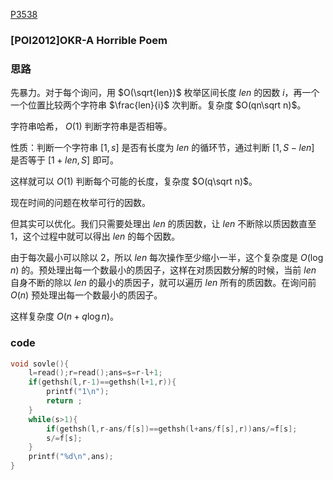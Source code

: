 [P3538](https://www.luogu.com.cn/problem/P3538)

### [POI2012]OKR-A Horrible Poem

### 思路

先暴力。对于每个询问，用 $O(\sqrt{len})$ 枚举区间长度 $len$ 的因数 $i$，再一个一个位置比较两个字符串 $\frac{len}{i}$ 次判断。复杂度 $O(qn\sqrt n)$。

字符串哈希， $O(1)$ 判断字符串是否相等。

性质：判断一个字符串 $[1,s]$ 是否有长度为 $len$ 的循环节，通过判断 $[1,S-len]$ 是否等于 $[1+len,S]$ 即可。

这样就可以 $O(1)$ 判断每个可能的长度，复杂度 $O(q\sqrt n)$。

现在时间的问题在枚举可行的因数。

但其实可以优化。我们只需要处理出 $len$ 的质因数，让 $len$ 不断除以质因数直至 $1$，这个过程中就可以得出 $len$ 的每个因数。

由于每次最小可以除以 $2$，所以 $len$ 每次操作至少缩小一半，这个复杂度是 $O(\log n)$ 的。预处理出每一个数最小的质因子，这样在对质因数分解的时候，当前 $len$ 自身不断的除以 $len$ 的最小的质因子，就可以遍历 $len$ 所有的质因数。在询问前 $O(n)$ 预处理出每一个数最小的质因子。

这样复杂度 $O(n+q\log n)$。

### code

```cpp
void sovle(){
	l=read();r=read();ans=s=r-l+1;
	if(gethsh(l,r-1)==gethsh(l+1,r)){
		printf("1\n");
		return ;
	}
	while(s>1){
		if(gethsh(l,r-ans/f[s])==gethsh(l+ans/f[s],r))ans/=f[s];
		s/=f[s];
	}
	printf("%d\n",ans);
}
```